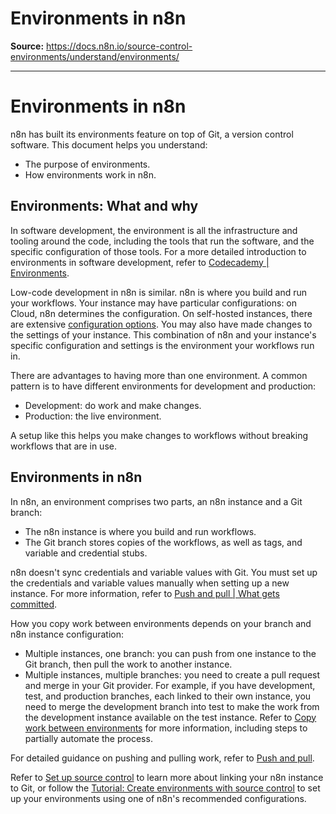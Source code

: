 # Environments in n8n

**Source:** https://docs.n8n.io/source-control-environments/understand/environments/

---

# Environments in n8n

n8n has built its environments feature on top of Git, a version control software. This document helps you understand:

- The purpose of environments.
- How environments work in n8n.

## Environments: What and why

In software development, the environment is all the infrastructure and tooling around the code, including the tools that run the software, and the specific configuration of those tools. For a more detailed introduction to environments in software development, refer to [Codecademy | Environments](https://www.codecademy.com/article/environments).

Low-code development in n8n is similar. n8n is where you build and run your workflows. Your instance may have particular configurations: on Cloud, n8n determines the configuration. On self-hosted instances, there are extensive [configuration options](../../../hosting/configuration/configuration-methods/). You may also have made changes to the settings of your instance. This combination of n8n and your instance's specific configuration and settings is the environment your workflows run in.

There are advantages to having more than one environment. A common pattern is to have different environments for development and production:

- Development: do work and make changes.
- Production: the live environment.

A setup like this helps you make changes to workflows without breaking workflows that are in use.

## Environments in n8n

In n8n, an environment comprises two parts, an n8n instance and a Git branch:

- The n8n instance is where you build and run workflows.
- The Git branch stores copies of the workflows, as well as tags, and variable and credential stubs.

n8n doesn't sync credentials and variable values with Git. You must set up the credentials and variable values manually when setting up a new instance. For more information, refer to [Push and pull | What gets committed](../../using/push-pull/#what-gets-committed).

How you copy work between environments depends on your branch and n8n instance configuration:

- Multiple instances, one branch: you can push from one instance to the Git branch, then pull the work to another instance.
- Multiple instances, multiple branches: you need to create a pull request and merge in your Git provider. For example, if you have development, test, and production branches, each linked to their own instance, you need to merge the development branch into test to make the work from the development instance available on the test instance. Refer to [Copy work between environments](../../using/copy-work/) for more information, including steps to partially automate the process.

For detailed guidance on pushing and pulling work, refer to [Push and pull](../../using/push-pull/).

Refer to [Set up source control](../../setup/) to learn more about linking your n8n instance to Git, or follow the [Tutorial: Create environments with source control](../../create-environments/) to set up your environments using one of n8n's recommended configurations.
